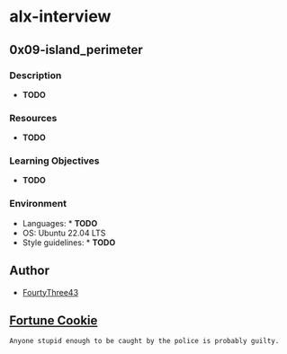# alx-interview

## 0x09-island_perimeter

### Description

* **TODO**

### Resources

* **TODO**

### Learning Objectives

* **TODO**

### Environment

* Languages: * **TODO**
* OS: Ubuntu 22.04 LTS
* Style guidelines: * **TODO**


## Author

* [FourtyThree43](https://www.github.com/FourtyThree43/alx-interview/0x09-island_perimeter)

## [Fortune Cookie](http://yerkee.com/)

```
Anyone stupid enough to be caught by the police is probably guilty.
```
